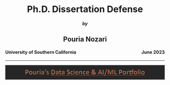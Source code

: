 <h1 style="text-align:center;">
    Ph.D. Dissertation Defense </h1>
<h5 style="text-align:center;">
    by </h5>
<h2 style="text-align:center;">
    Pouria Nozari </h2>


<h4 style="text-align:left;">
    University of Southern California
    <span style="float:right;">
        June 2023
    </span>
</h4>

---

<p align="center">
    <a href="https://github.com/nozaripo/Portfolio" target="_blank">
    <img src="https://github.com/nozaripo/Images-Links/blob/main/Data%20Science%20Portfolio%20-%20Link%20Image.png" width="550"  />
    </a>
</p>
